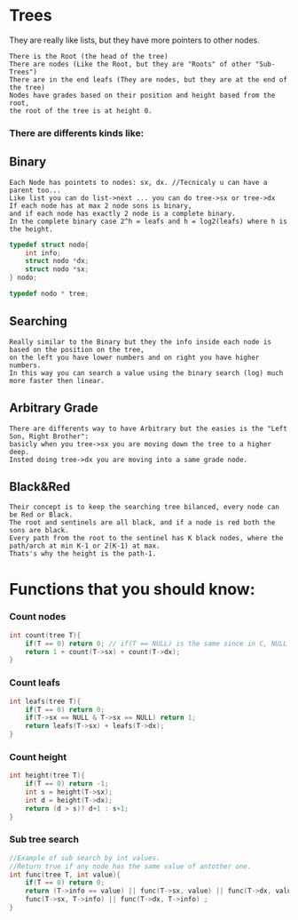 # Trees

They are really like lists, but they have more pointers to other nodes.
    
    There is the Root (the head of the tree)
    There are nodes (Like the Root, but they are "Roots" of other "Sub-Trees")
    There are in the end leafs (They are nodes, but they are at the end of the tree)
    Nodes have grades based on their position and height based from the root,
    the root of the tree is at height 0.
    
### There are differents kinds like:

## Binary

    Each Node has pointets to nodes: sx, dx. //Tecnicaly u can have a parent too...
    Like list you can do list->next ... you can do tree->sx or tree->dx
    If each node has at max 2 node sons is binary, 
    and if each node has exactly 2 node is a complete binary.
    In the complete binary case 2^h = leafs and h = log2(leafs) where h is the height.

```c
typedef struct nodo{
    int info;
    struct nodo *dx;
    struct nodo *sx;
} nodo;

typedef nodo * tree;
```

## Searching

    Really similar to the Binary but they the info inside each node is based on the position on the tree, 
    on the left you have lower numbers and on right you have higher numbers.
    In this way you can search a value using the binary search (log) much more faster then linear.

## Arbitrary Grade

    There are differents way to have Arbitrary but the easies is the "Left Son, Right Brother":
    basicly when you tree->sx you are moving down the tree to a higher deep.
    Insted doing tree->dx you are moving into a same grade node.

## Black&Red

    Their concept is to keep the searching tree bilanced, every node can be Red or Black.
    The root and sentinels are all black, and if a node is red both the sons are black.
    Every path from the root to the sentinel has K black nodes, where the path/arch at min K-1 or 2(K-1) at max.
    Thats's why the height is the path-1.

# Functions that you should know:

### Count nodes

```c
int count(tree T){
    if(T == 0) return 0; // if(T == NULL) is the same since in C, NULL is a macro to 0.
    return 1 + count(T->sx) + count(T->dx);
}
```

### Count leafs

```c
int leafs(tree T){
    if(T == 0) return 0;
    if(T->sx == NULL & T->sx == NULL) return 1;
    return leafs(T->sx) + leafs(T->dx);
}
```

### Count height

```c
int height(tree T){
    if(T == 0) return -1;
    int s = height(T->sx);
    int d = height(T->dx);
    return (d > s)? d+1 : s+1;
}
```

### Sub tree search

```c
//Example of sub search by int values.
//Return true if any node has the same value of antother one.
int func(tree T, int value){
    if(T == 0) return 0;
    return (T->info == value) || func(T->sx, value) || func(T->dx, value) ||
    func(T->sx, T->info) || func(T->dx, T->info) ;
}
```
<!--
### Add on the tree

### Remove from the tree
